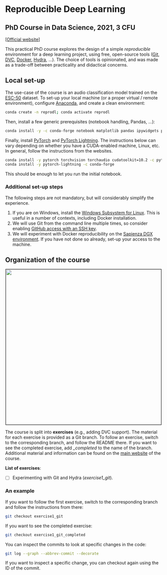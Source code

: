 # Reproducible Deep Learning
## PhD Course in Data Science, 2021, 3 CFU
[[Official website](https://www.sscardapane.it/teaching/reproducibledl/)]

This practical PhD course explores the design of a simple *reproducible* environment for a deep learning project, using free, open-source tools ([Git](https://git-scm.com/), [DVC](http://dvc.org/), [Docker](https://www.docker.com/), [Hydra](https://github.com/facebookresearch/hydra), ...). The choice of tools is opinionated, and was made as a trade-off between practicality and didactical concerns.

## Local set-up

The use-case of the course is an audio classification model trained on the [ESC-50](https://github.com/karolpiczak/ESC-50) dataset. To set-up your local machine (or a proper virtual / remote environment), configure [Anaconda](https://www.anaconda.com/products/individual), and create a clean environment:

```bash
conda create -n reprodl; conda activate reprodl
```

Then, install a few generic prerequisites (notebook handling, Pandas, …):

```bash
conda install -y -c conda-forge notebook matplotlib pandas ipywidgets pathlib
```

Finally, install [PyTorch](https://pytorch.org/) and [PyTorch Lightning](https://github.com/PyTorchLightning/pytorch-lightning). The instructions below can vary depending on whether you have a CUDA-enabled machine, Linux, etc. In general, follow the instructions from the websites.

```bash
conda install -y pytorch torchvision torchaudio cudatoolkit=10.2 -c pytorch -c conda-forge
conda install -y pytorch-lightning -c conda-forge
```

This should be enough to let you run the initial notebook.

### Additional set-up steps

The following steps are not mandatory, but will considerably simplify the experience.

1. If you are on Windows, install the [Windows Subsystem for Linux](https://docs.microsoft.com/en-us/windows/wsl/install-win10). This is useful in a number of contexts, including Docker installation.
2. We will use Git from the command line multiple times, so consider enabling [GitHub access with an SSH key](https://docs.github.com/en/github/authenticating-to-github/connecting-to-github-with-ssh).
3. We will experiment with Docker reproducibility on the [Sapienza DGX environment](https://www.uniroma1.it/sites/default/files/field_file_allegati/presentazione_ga_13-05-2019_sgiagu.pdf). If you have not done so already, set-up your access to the machine.

## Organization of the course

<p align="center">
<img align="center" src="https://github.com/sscardapane/reprodl2021/blob/main/reprodl_overview.png" width="500" style="border: 1px solid black;">
</p>

The course is split into **exercises** (e.g., adding DVC support). The material for each exercise is provided as a Git branch. To follow an exercise, switch to the corresponding branch, and follow the README there. If you want to see the completed exercise, add *_completed* to the name of the branch. Additional material and information can be found on the [main website](https://www.sscardapane.it/teaching/reproducibledl/) of the course.

**List of exercises**:

- [ ] Experimenting with Git and Hydra (*exercise1_git*).

### An example

If you want to follow the first exercise, switch to the corresponding branch and follow the instructions from there:

```bash
git checkout exercise1_git
```

If you want to see the completed exercise:

```bash
git checkout exercise1_git_completed
```

You can inspect the commits to look at specific changes in the code:

```bash
git log --graph --abbrev-commit --decorate
```

If you want to inspect a specific change, you can checkout again using the ID of the commit.
